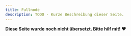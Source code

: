 ```yaml
---
title: Fullnode
description: TODO - Kurze Beschreibung dieser Seite.
---
```


**Diese Seite wurde noch nicht übersetzt. Bitte hilf mit! ❤**
